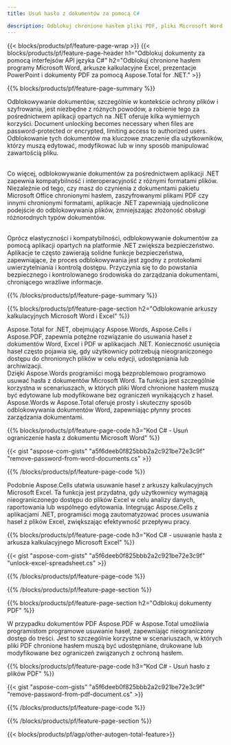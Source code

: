```yaml
---
title: Usuń hasło z dokumentów za pomocą C# 

description: Odblokuj chronione hasłem pliki PDF, pliki Microsoft Word, arkusze kalkulacyjne Excel i pliki prezentacji PowerPoint za pośrednictwem aplikacji C#.
---
```


{{< blocks/products/pf/feature-page-wrap >}}
{{< blocks/products/pf/feature-page-header h1="Odblokuj dokumenty za pomocą interfejsów API języka C#" h2="Odblokuj chronione hasłem programy Microsoft Word, arkusze kalkulacyjne Excel, prezentacje PowerPoint i dokumenty PDF za pomocą Aspose.Total for .NET." >}}

{{% blocks/products/pf/feature-page-summary %}}

Odblokowywanie dokumentów, szczególnie w kontekście ochrony plików i szyfrowania, jest niezbędne z różnych powodów, a robienie tego za pośrednictwem aplikacji opartych na .NET oferuje kilka wymiernych korzyści. Document unlocking becomes necessary when files are password-protected or encrypted, limiting access to authorized users. Odblokowanie tych dokumentów ma kluczowe znaczenie dla użytkowników, którzy muszą edytować, modyfikować lub w inny sposób manipulować zawartością pliku. <br /><br />

Co więcej, odblokowywanie dokumentów za pośrednictwem aplikacji .NET zapewnia kompatybilność i interoperacyjność z różnymi formatami plików. Niezależnie od tego, czy masz do czynienia z dokumentami pakietu Microsoft Office chronionymi hasłem, zaszyfrowanymi plikami PDF czy innymi chronionymi formatami, aplikacje .NET zapewniają ujednolicone podejście do odblokowywania plików, zmniejszając złożoność obsługi różnorodnych typów dokumentów.<br /><br />

Oprócz elastyczności i kompatybilności, odblokowywanie dokumentów za pomocą aplikacji opartych na platformie .NET zwiększa bezpieczeństwo. Aplikacje te często zawierają solidne funkcje bezpieczeństwa, zapewniające, że proces odblokowywania jest zgodny z protokołami uwierzytelniania i kontrolą dostępu. Przyczynia się to do powstania bezpiecznego i kontrolowanego środowiska do zarządzania dokumentami, chroniącego wrażliwe informacje.

{{% /blocks/products/pf/feature-page-summary  %}}

{{% blocks/products/pf/feature-page-section  h2="Odblokowanie arkuszy kalkulacyjnych Microsoft Word i Excel" %}}

Aspose.Total for .NET, obejmujący Aspose.Words, Aspose.Cells i Aspose.PDF, zapewnia potężne rozwiązanie do usuwania haseł z dokumentów Word, Excel i PDF w aplikacjach .NET. Konieczność usunięcia haseł często pojawia się, gdy użytkownicy potrzebują nieograniczonego dostępu do chronionych plików w celu edycji, udostępniania lub archiwizacji.<br />
Dzięki Aspose.Words programiści mogą bezproblemowo programowo usuwać hasła z dokumentów Microsoft Word. Ta funkcja jest szczególnie korzystna w scenariuszach, w których pliki Word chronione hasłem muszą być edytowane lub modyfikowane bez ograniczeń wynikających z haseł. Aspose.Words w Aspose.Total oferuje prosty i skuteczny sposób odblokowywania dokumentów Word, zapewniając płynny proces zarządzania dokumentami.

{{% blocks/products/pf/feature-page-code h3="Kod C# - Usuń ograniczenie hasła z dokumentu Microsoft Word" %}}

{{< gist "aspose-com-gists" "a5f6deeb0f825bbb2a2c921be72e3c9f" "remove-password-from-word-documents.cs" >}}

{{% /blocks/products/pf/feature-page-code  %}}

Podobnie Aspose.Cells ułatwia usuwanie haseł z arkuszy kalkulacyjnych Microsoft Excel. Ta funkcja jest przydatna, gdy użytkownicy wymagają nieograniczonego dostępu do plików Excel w celu analizy danych, raportowania lub wspólnego edytowania. Integrując Aspose.Cells z aplikacjami .NET, programiści mogą zautomatyzować proces usuwania haseł z plików Excel, zwiększając efektywność przepływu pracy.

{{% blocks/products/pf/feature-page-code h3="Kod C# - usuwanie hasła z arkusza kalkulacyjnego Microsoft Excel" %}}

{{< gist "aspose-com-gists" "a5f6deeb0f825bbb2a2c921be72e3c9f" "unlock-excel-spreadsheet.cs" >}}

{{% /blocks/products/pf/feature-page-code  %}}

{{% /blocks/products/pf/feature-page-section %}}

{{% blocks/products/pf/feature-page-section  h2="Odblokuj dokumenty PDF" %}}

W przypadku dokumentów PDF Aspose.PDF w Aspose.Total umożliwia programistom programowe usuwanie haseł, zapewniając nieograniczony dostęp do treści. Jest to szczególnie korzystne w scenariuszach, w których pliki PDF chronione hasłem muszą być udostępniane, drukowane lub modyfikowane bez ograniczeń związanych z ochroną hasłem.

{{% blocks/products/pf/feature-page-code h3="Kod C# - Usuń hasło z plików PDF" %}}

{{< gist "aspose-com-gists" "a5f6deeb0f825bbb2a2c921be72e3c9f" "remove-password-from-pdf-document.cs" >}}

{{% /blocks/products/pf/feature-page-code  %}}

{{% /blocks/products/pf/feature-page-section %}}

{{< blocks/products/pf/agp/other-autogen-total-feature>}}